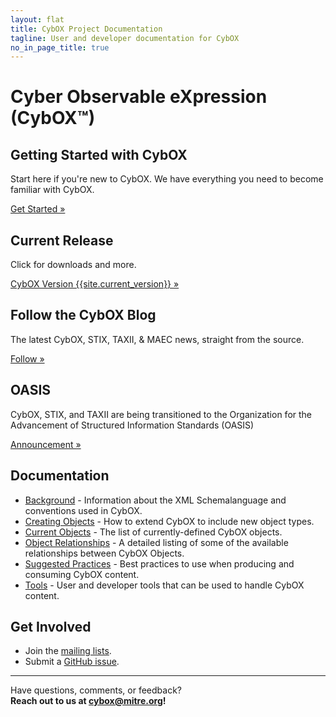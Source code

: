 ```yaml
---
layout: flat
title: CybOX Project Documentation
tagline: User and developer documentation for CybOX
no_in_page_title: true
---
```


<h1 class="site-title">Cyber Observable eXpression (CybOX™)</h1>

<div class="jumbotron">
  <h2><strong>Getting Started with CybOX</strong></h2>
  <p>Start here if you're new to CybOX. We have everything you need to become
  familiar with CybOX.</p>
  <p><a class="btn btn-primary btn-lg" role="button" href="/getting-started">Get Started »</a></p>
</div>


<div class="row">
  <div class="col-md-4 text-center">
    <h2>Current Release</h2>
    <p>Click for downloads and more.</p>
    <p><a class="btn btn-primary btn-lg" role="button" href="https://cybox.mitre.org/language/version{{site.current_version}}/">CybOX Version {{site.current_version}} »</a></p>
  </div>
  <div class="col-md-4 text-center">
    <h2>Follow the CybOX Blog</h2>
    <p>The latest CybOX, STIX, TAXII, & MAEC news, straight from the source.</p>
    <p><a class="btn btn-primary btn-lg" role="button" href="http://stixproject.tumblr.com/">Follow »</a></p>
  </div>
  <div class="col-md-4 text-center">
    <h2>OASIS</h2>
    <p>CybOX, STIX, and TAXII are being transitioned to the Organization for the Advancement of Structured Information Standards (OASIS)</p>
    <p><a class="btn btn-primary btn-lg" role="button" href="https://stixproject.github.io/stix-at-oasis.pdf">Announcement »</a></p>
  </div>
</div>

<div class="row">
  <div class="col-md-6">
    <h2>Documentation</h2>
    <ul>
      <li><a href="/documentation/background">Background</a> - Information about the XML Schemalanguage and conventions used in CybOX.</li>
      <li><a href="/documentation/creating-objects">Creating Objects</a> - How to extend CybOX to include new object types.</li>
      <li><a href="/documentation/objects">Current Objects</a> - The list of currently-defined CybOX objects.</li>
      <li><a href="/documentation/object-relationships">Object Relationships</a> - A detailed listing of some of the available relationships between CybOX Objects.</li>
      <li><a href="/documentation/suggested-practices">Suggested Practices</a> - Best practices to use when producing and consuming CybOX content.</li>
      <li><a href="/documentation/tools">Tools</a> - User and developer tools that can be used to handle CybOX content.</li>
    </ul>
  </div>
  <div class="col-md-6">
    <h2>Get Involved</h2>
    <ul>
      <li>Join the <a href="http://cybox.mitre.org/community/registration.html">mailing lists</a>.</li>
      <li>Submit a <a href="https://github.com/CybOXProject/schemas/issues">GitHub issue</a>.</li>
    </ul>
  </div>
</div>

<hr />
<p class="lead text-center">
  Have questions, comments, or feedback?
  <br/>
  <strong>Reach out to us at <a href="mailto:cybox@mitre.org.">cybox@mitre.org</a>!</strong>
</p>

